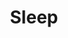 ---
title: "Sleep"
summary: "From San Jose, California. ' partner in crime in creating the Stoner Rock genre. Ozzy Osbourne went on record as saying Sleep were the closest band he'd heard to Black Sabbath's original 70s style and feeling. Sleep emerged in 1990 from the remains of , which featured members Al Cisneros , Matt Pike , and Chris Hakius . Along with 2nd guitar Justin Marler, the band released \"Volume One\" in 1991. Marler departed the band afterwards and the remaining trio recorded the group's follow up album, \"Sleep's Holy Mountain\" the following year. The album is now considered one of the most seminal releases in the \"stoner rock\" genre. This led to the band signing a major label deal with London Records. The label financed the band's next project, which was a single track called \"Dopesmoker\", which ran 63 minutes. The band informed the label that they had no intentions to edit the track nor tour behind it, as they were breaking up. London balked at the idea of releasing an album that contained a single, hour-long song. The band recorded a second version, this one clocking in at 52 minutes and re-titled \"Jerusalem\", but London shelved the release and the band split. In 1999, the released \"Jerusalem\" and 4 years later, issued \"Dopesmoker\", the latter of which tended to be considered the \"definitive\" version by many fans . Following the split, Matt Pike formed , while Al Cisneros and Chris Hakius eventually reunited in . Sleep's legend grew in the years following its split and in 2009 Pike, Cisneros, and Hakius reunited to perform two sets at All Tomorrow's Parties. The following year, Pike and Cisneros resumed touring as Sleep, with drummer Jason Roeder replacing Chris Hakius."
slug: "sleep"
image: "sleep.jpg"
apple_music_artist_url: "https://music.apple.com/gb/artist/sleep/2930043"
wikipedia_url: "https://en.wikipedia.org/wiki/Sleep_(band)"
---